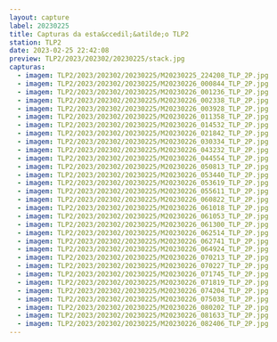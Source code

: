 ```yaml
---
layout: capture
label: 20230225
title: Capturas da esta&ccedil;&atilde;o TLP2
station: TLP2
date: 2023-02-25 22:42:08
preview: TLP2/2023/202302/20230225/stack.jpg
capturas:
  - imagem: TLP2/2023/202302/20230225/M20230225_224208_TLP_2P.jpg
  - imagem: TLP2/2023/202302/20230225/M20230226_000844_TLP_2P.jpg
  - imagem: TLP2/2023/202302/20230225/M20230226_001236_TLP_2P.jpg
  - imagem: TLP2/2023/202302/20230225/M20230226_002338_TLP_2P.jpg
  - imagem: TLP2/2023/202302/20230225/M20230226_003928_TLP_2P.jpg
  - imagem: TLP2/2023/202302/20230225/M20230226_011358_TLP_2P.jpg
  - imagem: TLP2/2023/202302/20230225/M20230226_014532_TLP_2P.jpg
  - imagem: TLP2/2023/202302/20230225/M20230226_021842_TLP_2P.jpg
  - imagem: TLP2/2023/202302/20230225/M20230226_030334_TLP_2P.jpg
  - imagem: TLP2/2023/202302/20230225/M20230226_043232_TLP_2P.jpg
  - imagem: TLP2/2023/202302/20230225/M20230226_044554_TLP_2P.jpg
  - imagem: TLP2/2023/202302/20230225/M20230226_050813_TLP_2P.jpg
  - imagem: TLP2/2023/202302/20230225/M20230226_053440_TLP_2P.jpg
  - imagem: TLP2/2023/202302/20230225/M20230226_053619_TLP_2P.jpg
  - imagem: TLP2/2023/202302/20230225/M20230226_055611_TLP_2P.jpg
  - imagem: TLP2/2023/202302/20230225/M20230226_060822_TLP_2P.jpg
  - imagem: TLP2/2023/202302/20230225/M20230226_061018_TLP_2P.jpg
  - imagem: TLP2/2023/202302/20230225/M20230226_061053_TLP_2P.jpg
  - imagem: TLP2/2023/202302/20230225/M20230226_061300_TLP_2P.jpg
  - imagem: TLP2/2023/202302/20230225/M20230226_062514_TLP_2P.jpg
  - imagem: TLP2/2023/202302/20230225/M20230226_062741_TLP_2P.jpg
  - imagem: TLP2/2023/202302/20230225/M20230226_064924_TLP_2P.jpg
  - imagem: TLP2/2023/202302/20230225/M20230226_070213_TLP_2P.jpg
  - imagem: TLP2/2023/202302/20230225/M20230226_070227_TLP_2P.jpg
  - imagem: TLP2/2023/202302/20230225/M20230226_071745_TLP_2P.jpg
  - imagem: TLP2/2023/202302/20230225/M20230226_071819_TLP_2P.jpg
  - imagem: TLP2/2023/202302/20230225/M20230226_074204_TLP_2P.jpg
  - imagem: TLP2/2023/202302/20230225/M20230226_075038_TLP_2P.jpg
  - imagem: TLP2/2023/202302/20230225/M20230226_080202_TLP_2P.jpg
  - imagem: TLP2/2023/202302/20230225/M20230226_081633_TLP_2P.jpg
  - imagem: TLP2/2023/202302/20230225/M20230226_082406_TLP_2P.jpg
---
```

